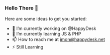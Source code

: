### Hello There 👋

Here are some ideas to get you started:

- 🔭 I’m currently working on @HappyDesk
- 🌱 I’m currently learning JS & PHP
- 📫 How to reach me at imon@happydesk.net
- ⚡ Still Learning

